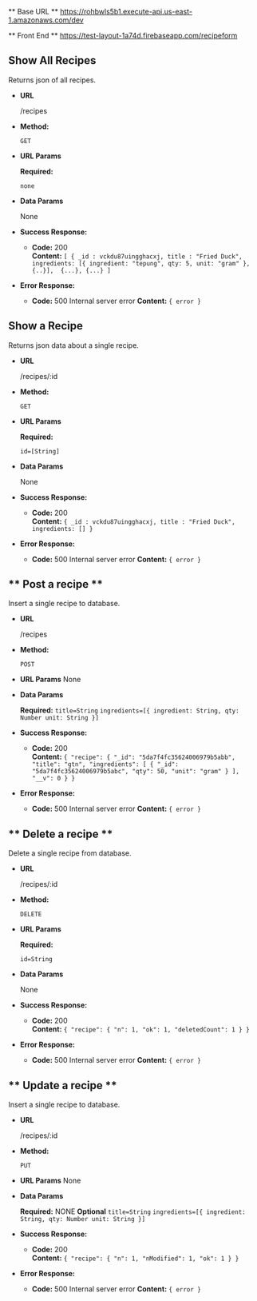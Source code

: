 ** Base URL **
https://rohbwls5b1.execute-api.us-east-1.amazonaws.com/dev

** Front End **
https://test-layout-1a74d.firebaseapp.com/recipeform

**Show All Recipes**
----
  Returns json of all recipes.

* **URL**

  /recipes

* **Method:**

  `GET`
  
*  **URL Params**

   **Required:**
 
   `none`

* **Data Params**

  None

* **Success Response:**

  * **Code:** 200 <br />
    **Content:** `[
        { _id : vckdu87uingghacxj, title : "Fried Duck", ingredients: [{ ingredient: "tepung", qty: 5, unit: "gram" }, {..}], 
        {...},
        {...}
    ]`
 
* **Error Response:**

  * **Code:** 500 Internal server error 
    **Content:** `{ error }`

**Show a Recipe**
----
  Returns json data about a single recipe.

* **URL**

  /recipes/:id

* **Method:**

  `GET`
  
*  **URL Params**

   **Required:**
 
   `id=[String]`

* **Data Params**

  None

* **Success Response:**

  * **Code:** 200 <br />
    **Content:** `{ _id : vckdu87uingghacxj, title : "Fried Duck", ingredients: [] }`
 
* **Error Response:**

  * **Code:** 500 Internal server error 
    **Content:** `{ error }`
    
** Post a recipe **
----
  Insert a single recipe to database.

* **URL**

  /recipes

* **Method:**

  `POST`
  
*  **URL Params**
    None

* **Data Params**

   **Required:** 
   `title=String`
   `ingredients=[{
       ingredient: String,
       qty: Number
       unit: String
   }]`

* **Success Response:**

  * **Code:** 200 <br />
    **Content:** `{
    "recipe": {
        "_id": "5da7f4fc35624006979b5abb",
        "title": "gtn",
        "ingredients": [
            {
                "_id": "5da7f4fc35624006979b5abc",
                "qty": 50,
                "unit": "gram"
            }
        ],
        "__v": 0
    }
}`
 
* **Error Response:**

  * **Code:** 500 Internal server error 
    **Content:** `{ error }`


** Delete a recipe **
----
  Delete a single recipe from database.

* **URL**

  /recipes/:id

* **Method:**

  `DELETE`
  
*  **URL Params**

   **Required:**
 
   `id=String`

* **Data Params**

  None

* **Success Response:**

  * **Code:** 200 <br />
    **Content:** `{
    "recipe": {
        "n": 1,
        "ok": 1,
        "deletedCount": 1
    }
}`
 
* **Error Response:**

  * **Code:** 500 Internal server error 
    **Content:** `{ error }`

** Update a recipe **
----
  Insert a single recipe to database.

* **URL**

  /recipes/:id

* **Method:**

  `PUT`
  
*  **URL Params**
    None

* **Data Params**

   **Required:** 
    NONE
**Optional**
 `title=String`
   `ingredients=[{
       ingredient: String,
       qty: Number
       unit: String
   }]`

* **Success Response:**

  * **Code:** 200 <br />
    **Content:** `{
    "recipe": {
        "n": 1,
        "nModified": 1,
        "ok": 1
    }
}`
 
* **Error Response:**

  * **Code:** 500 Internal server error 
    **Content:** `{ error }`
  
